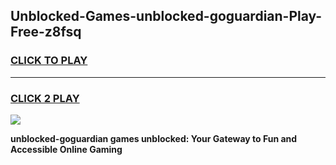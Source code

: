 
## Unblocked-Games-unblocked-goguardian-Play-Free-z8fsq
<h3>
<a href="https://premium76.site?title=unblocked-goguardian&ref=12A">CLICK TO PLAY</a></h3>
<hr>

<h3>
<a href="https://premium76.site?title=unblocked-goguardian&ref=12A">CLICK 2 PLAY</a>
  
</h3>

<a href="https://premium76.site?title=unblocked-goguardian&ref=12A"><img src="https://clearcache.store/games.png"></a>


**unblocked-goguardian games unblocked: Your Gateway to Fun and Accessible Online Gaming**
